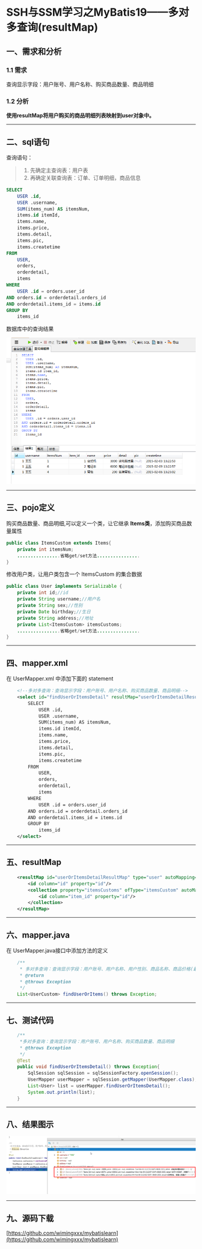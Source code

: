 
# SSH与SSM学习之MyBatis19——多对多查询(resultMap)


## 一、需求和分析

### 1.1 需求

查询显示字段：用户账号、用户名称、购买商品数量、商品明细

### 1.2 分析

**使用resultMap将用户购买的商品明细列表映射到user对象中。**


---

## 二、sql语句

查询语句：
> 1. 先确定主查询表：用户表
> 2. 再确定关联查询表：订单、订单明细，商品信息


```sql
SELECT
	USER .id,
	USER .username,
	SUM(items_num) AS itemsNum,
	items.id itemId,
	items.name,
	items.price,
	items.detail,
	items.pic,
	items.createtime
FROM
	USER,
	orders,
	orderdetail,
	items
WHERE
	USER .id = orders.user_id
AND orders.id = orderdetail.orders_id
AND orderdetail.items_id = items.id
GROUP BY
	items_id
```

数据库中的查询结果

![](../image/19/1.png)


---

## 三、pojo定义

购买商品数量、商品明细,可以定义一个类，让它继承 **Items类**，添加购买商品数量属性

```java
public class ItemsCustom extends Items{
    private int itemsNum;
    ................省略get/set方法................
}
```

修改用户类，让用户类包含一个 ItemsCustom 的集合数据

```java
public class User implements Serializable {
    private int id;//id
    private String username;//用户名
    private String sex;//性别
    private Date birthday;//生日
    private String address;//地址
    private List<ItemsCustom> itemsCustoms;
    ................省略get/set方法................
}
```

--------

## 四、mapper.xml

在 UserMapper.xml 中添加下面的 statement

```xml
    <!--多对多查询：查询显示字段：用户账号、用户名称、购买商品数量、商品明细-->
    <select id="findUserOrItemsDetail" resultMap="userOrItemsDetailResultMap">
        SELECT
            USER .id,
            USER .username,
            SUM(items_num) AS itemsNum,
            items.id itemId,
            items.name,
            items.price,
            items.detail,
            items.pic,
            items.createtime
        FROM
            USER,
            orders,
            orderdetail,
            items
        WHERE
            USER .id = orders.user_id
        AND orders.id = orderdetail.orders_id
        AND orderdetail.items_id = items.id
        GROUP BY
	        items_id
    </select>
```

---

## 五、resultMap

```xml
    <resultMap id="userOrItemsDetailResultMap" type="user" autoMapping="true">
        <id column="id" property="id"/>
        <collection property="itemsCustoms" ofType="itemsCustom" autoMapping="true">
            <id column="item_id" property="id"/>
        </collection>
    </resultMap>
```

----

## 六、mapper.java

在 UserMapper.java接口中添加方法的定义

```java
    /**
     * 多对多查询：查询显示字段：用户账号、用户名称、用户性别、商品名称、商品价格(最常见
     * @return
     * @throws Exception
     */
    List<UserCustom> findUserOrItems() throws Exception;
```

---

## 七、测试代码

```java
    /**
     *多对多查询：查询显示字段：用户账号、用户名称、购买商品数量、商品明细
     * @throws Exception
     */
    @Test
    public void findUserOrItemsDetail() throws Exception{
        SqlSession sqlSession = sqlSessionFactory.openSession();
        UserMapper userMapper = sqlSession.getMapper(UserMapper.class);
        List<User> list = userMapper.findUserOrItemsDetail();
        System.out.println(list);
    }
```

---

## 八、结果图示

![](../image/19/2.png)



----

## 九、源码下载

[https://github.com/wimingxxx/mybatislearn](https://github.com/wimingxxx/mybatislearn)

